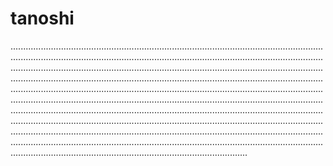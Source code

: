 # tanoshi

......................................................................................................................................................................................................................................................................................................................................................................................................................................................................................................................................................................................................................................................................................................................................................................................................................................................................................................................................................................................................................................................................................................................................................................................................................................................................................................................................................................................